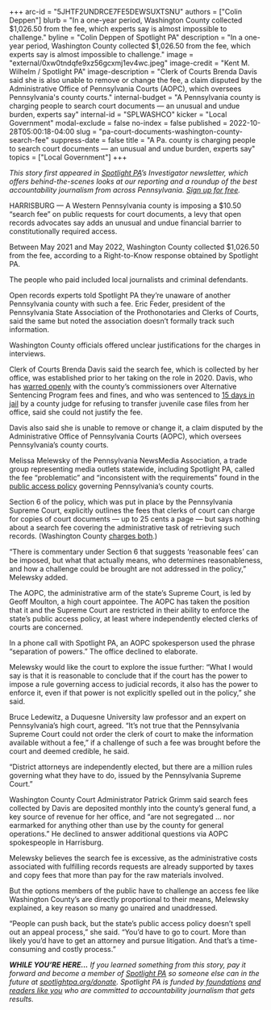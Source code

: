 +++
arc-id = "5JHTF2UNDRCE7FE5DEWSUXTSNU"
authors = ["Colin Deppen"]
blurb = "In a one-year period, Washington County collected $1,026.50 from the fee, which experts say is almost impossible to challenge."
byline = "Colin Deppen of Spotlight PA"
description = "In a one-year period, Washington County collected $1,026.50 from the fee, which experts say is almost impossible to challenge."
image = "external/0xw0tndqfe9xz56gcxmj1ev4wc.jpeg"
image-credit = "Kent M. Wilhelm / Spotlight PA"
image-description = "Clerk of Courts Brenda Davis said she is also unable to remove or change the fee, a claim disputed by the Administrative Office of Pennsylvania Courts (AOPC), which oversees Pennsylvania's county courts."
internal-budget = "A Pennsylvania county is charging people to search court documents — an unusual and undue burden, experts say"
internal-id = "SPLWASHCO"
kicker = "Local Government"
modal-exclude = false
no-index = false
published = 2022-10-28T05:00:18-04:00
slug = "pa-court-documents-washington-county-search-fee"
suppress-date = false
title = "A Pa. county is charging people to search court documents — an unusual and undue burden, experts say"
topics = ["Local Government"]
+++

<i>This story first appeared in </i><a href="https://www.spotlightpa.org/"><i>Spotlight PA</i></a><i>’s Investigator newsletter, which offers behind-the-scenes looks at our reporting and a roundup of the best accountability journalism from across Pennsylvania. </i><a href="https://www.spotlightpa.org/newsletters"><i>Sign up for free</i></a><i>.</i>

HARRISBURG — A Western Pennsylvania county is imposing a $10.50 “search fee” on public requests for court documents, a levy that open records advocates say adds an unusual and undue financial barrier to constitutionally required access.

Between May 2021 and May 2022, Washington County collected $1,026.50 from the fee, according to a Right-to-Know response obtained by Spotlight PA.

The people who paid included local journalists and criminal defendants.

<script src="https://www.spotlightpa.org/embed.js" async></script><div data-spl-embed-version="1" data-spl-src="https://www.spotlightpa.org/embeds/newsletter/"></div>

Open records experts told Spotlight PA they’re unaware of another Pennsylvania county with such a fee. Eric Feder, president of the Pennsylvania State Association of the Prothonotaries and Clerks of Courts, said the same but noted the association doesn’t formally track such information.

Washington County officials offered unclear justifications for the charges in interviews.

Clerk of Courts Brenda Davis said the search fee, which is collected by her office, was established prior to her taking on the role in 2020. Davis, who has <a href="https://www.wtae.com/article/pennsylvania-auditor-general-cites-misuse-of-alternative-sentencing-program-by-washington-county-judges/36702824">warred openly</a> with the county’s commissioners over Alternative Sentencing Program fees and fines, and who was sentenced to <a href="https://observer-reporter.com/news/localnews/clerk-of-courts-davis-held-in-contempt-sentenced-to-jail/article_c1ea70a8-1423-11ed-9bba-0ff36ad859bd.html">15 days in jail</a> by a county judge for refusing to transfer juvenile case files from her office, said she could not justify the fee.

Davis also said she is unable to remove or change it, a claim disputed by the Administrative Office of Pennsylvania Courts (AOPC), which oversees Pennsylvania’s county courts.

Melissa Melewsky of the Pennsylvania NewsMedia Association, a trade group representing media outlets statewide, including Spotlight PA, called the fee “problematic” and “inconsistent with the requirements” found in the <a href="https://www.pacourts.us/Storage/media/pdfs/20211230/165101-publicrecordspolicy2022.pdf">public access policy</a> governing Pennsylvania’s county courts.

Section 6 of the policy, which was put in place by the Pennsylvania Supreme Court, explicitly outlines the fees that clerks of court can charge for copies of court documents — up to 25 cents a page — but says nothing about a search fee covering the administrative task of retrieving such records. (Washington County <a href="https://www.washingtoncourts.us/DocumentCenter/View/137/Clerk-of-Courts-Fee-Bill-PDF">charges both</a>.)

“There is commentary under Section 6 that suggests ‘reasonable fees’ can be imposed, but what that actually means, who determines reasonableness, and how a challenge could be brought are not addressed in the policy,” Melewsky added.

The AOPC, the administrative arm of the state’s Supreme Court, is led by Geoff Moulton, a high court appointee. The AOPC has taken the position that it and the Supreme Court are restricted in their ability to enforce the state’s public access policy, at least where independently elected clerks of courts are concerned.

In a phone call with Spotlight PA, an AOPC spokesperson used the phrase “separation of powers.” The office declined to elaborate.

Melewsky would like the court to explore the issue further: “What I would say is that it is reasonable to conclude that if the court has the power to impose a rule governing access to judicial records, it also has the power to enforce it, even if that power is not explicitly spelled out in the policy,” she said.

Bruce Ledewitz, a Duquesne University law professor and an expert on Pennsylvania’s high court, agreed. “It’s not true that the Pennsylvania Supreme Court could not order the clerk of court to make the information available without a fee,” if a challenge of such a fee was brought before the court and deemed credible, he said.

“District attorneys are independently elected, but there are a million rules governing what they have to do, issued by the Pennsylvania Supreme Court.”

Washington County Court Administrator Patrick Grimm said search fees collected by Davis are deposited monthly into the county’s general fund, a key source of revenue for her office, and “are not segregated … nor earmarked for anything other than use by the county for general operations.” He declined to answer additional questions via AOPC spokespeople in Harrisburg.

<script src="https://www.spotlightpa.org/embed.js" async></script><div data-spl-embed-version="1" data-spl-src="https://www.spotlightpa.org/embeds/donate/"></div>

Melewsky believes the search fee is excessive, as the administrative costs associated with fulfilling records requests are already supported by taxes and copy fees that more than pay for the raw materials involved.

But the options members of the public have to challenge an access fee like Washington County’s are directly proportional to their means, Melewsky explained, a key reason so many go unaired and unaddressed.

“People can push back, but the state’s public access policy doesn’t spell out an appeal process,” she said. “You’d have to go to court. More than likely you’d have to get an attorney and pursue litigation. And that’s a time-consuming and costly process.”

<i><b>WHILE YOU’RE HERE...</b></i><i> If you learned something from this story, pay it forward and become a member of </i><a href="https://www.spotlightpa.org/"><i>Spotlight PA</i></a><i> so someone else can in the future at </i><a href="http://spotlightpa.org/donate"><i>spotlightpa.org/donate</i></a><i>. Spotlight PA is funded by</i><a href="https://www.spotlightpa.org/support"><i> foundations</i></a><i> </i><a href="https://www.spotlightpa.org/support"><i>and readers like you</i></a><i> who are committed to accountability journalism that gets results.</i>
